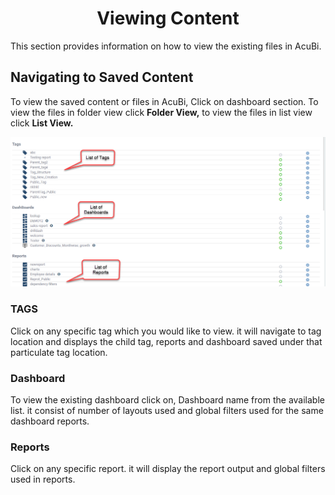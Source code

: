 
<center><h1>Viewing Content</h1></center>

This section provides information on how to view the existing files in AcuBi.

## Navigating to Saved Content 

To view the saved content or files in AcuBi, Click on dashboard section. To view the files in folder view click **Folder View,** to view the files in list view click **List View.**

![enter image description here](https://raw.githubusercontent.com/sv18042016/fp1/54f7e3de626de02bf1385a480a0a645223cfeeb5/images/view_content.png)

### TAGS

Click on any specific tag which you would like to view. it will navigate to tag location and displays the child tag, reports and dashboard saved under that particulate tag location.

### Dashboard

 To view the existing dashboard click on, Dashboard name from the available list. it consist of number of layouts used and global filters used for the same dashboard reports.
 
 ### Reports
 
 Click on any specific report. it will display the report output and global filters used in reports.



<!--stackedit_data:
eyJoaXN0b3J5IjpbMTgxNjkzMTM0MCwxODM4MTkzNDIwLDE4Mz
c0NDQ4MjAsMTc5MjE0Nzk0NywtMzQ0NTk0ODQ2LC0xNTY5MDQ4
MjI2LDEzOTk3MzYwLC0xODEzMTQwMTc5LDExNTk2NDM0OTAsMT
E5NTI1MzUxMSw3MDE0NzkwNDIsMTUzNjQ2OTI0OF19
-->